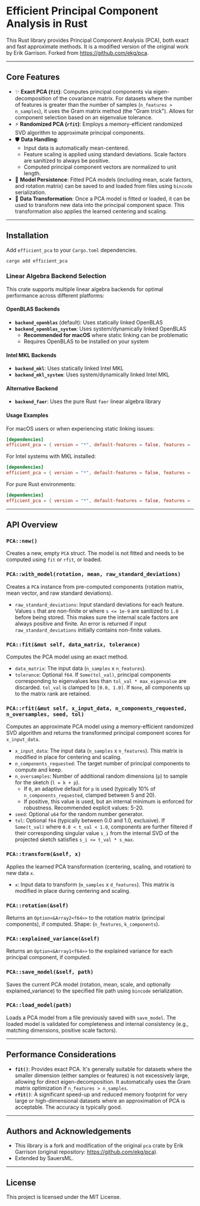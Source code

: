 # Efficient Principal Component Analysis in Rust

This Rust library provides Principal Component Analysis (PCA), both exact and fast approximate methods. It is a modified version of the original work by Erik Garrison. Forked from https://github.com/ekg/pca.

---
## Core Features

* ✨ **Exact PCA (`fit`)**: Computes principal components via eigen-decomposition of the covariance matrix. For datasets where the number of features is greater than the number of samples (`n_features > n_samples`), it uses the Gram matrix method (the "Gram trick"). Allows for component selection based on an eigenvalue tolerance.
* ⚡ **Randomized PCA (`rfit`)**: Employs a memory-efficient randomized SVD algorithm to approximate principal components.
* 🛡️ **Data Handling**:
    * Input data is automatically mean-centered.
    * Feature scaling is applied using standard deviations. Scale factors are sanitized to always be positive.
    * Computed principal component vectors are normalized to unit length.
* 💾 **Model Persistence**: Fitted PCA models (including mean, scale factors, and rotation matrix) can be saved to and loaded from files using `bincode` serialization.
* 🔄 **Data Transformation**: Once a PCA model is fitted or loaded, it can be used to transform new data into the principal component space. This transformation also applies the learned centering and scaling.

---
## Installation

Add `efficient_pca` to your `Cargo.toml` dependencies.

```sh
cargo add efficient_pca
```

### Linear Algebra Backend Selection

This crate supports multiple linear algebra backends for optimal performance across different platforms:

#### OpenBLAS Backends
- **`backend_openblas`** (default): Uses statically linked OpenBLAS
- **`backend_openblas_system`**: Uses system/dynamically linked OpenBLAS
  - **Recommended for macOS** where static linking can be problematic
  - Requires OpenBLAS to be installed on your system

#### Intel MKL Backends  
- **`backend_mkl`**: Uses statically linked Intel MKL
- **`backend_mkl_system`**: Uses system/dynamically linked Intel MKL

#### Alternative Backend
- **`backend_faer`**: Uses the pure Rust `faer` linear algebra library

#### Usage Examples

For macOS users or when experiencing static linking issues:
```toml
[dependencies]
efficient_pca = { version = "*", default-features = false, features = ["backend_openblas_system"] }
```

For Intel systems with MKL installed:
```toml
[dependencies]
efficient_pca = { version = "*", default-features = false, features = ["backend_mkl_system"] }
```

For pure Rust environments:
```toml
[dependencies]
efficient_pca = { version = "*", default-features = false, features = ["backend_faer"] }
```

---
## API Overview

### `PCA::new()`
Creates a new, empty `PCA` struct. The model is not fitted and needs to be computed using `fit` or `rfit`, or loaded.

### `PCA::with_model(rotation, mean, raw_standard_deviations)`
Creates a `PCA` instance from pre-computed components (rotation matrix, mean vector, and raw standard deviations).
* `raw_standard_deviations`: Input standard deviations for each feature. Values `s` that are non-finite or where `s <= 1e-9` are sanitized to `1.0` before being stored. This makes sure the internal scale factors are always positive and finite. An error is returned if input `raw_standard_deviations` initially contains non-finite values.

### `PCA::fit(&mut self, data_matrix, tolerance)`
Computes the PCA model using an exact method.
* `data_matrix`: The input data (`n_samples` x `n_features`).
* `tolerance`: Optional `f64`. If `Some(tol_val)`, principal components corresponding to eigenvalues less than `tol_val * max_eigenvalue` are discarded. `tol_val` is clamped to `[0.0, 1.0]`. If `None`, all components up to the matrix rank are retained.

### `PCA::rfit(&mut self, x_input_data, n_components_requested, n_oversamples, seed, tol)`
Computes an approximate PCA model using a memory-efficient randomized SVD algorithm and returns the transformed principal component scores for `x_input_data`.
* `x_input_data`: The input data (`n_samples` x `n_features`). This matrix is modified in place for centering and scaling.
* `n_components_requested`: The target number of principal components to compute and keep.
* `n_oversamples`: Number of additional random dimensions (`p`) to sample for the sketch (`l = k + p`).
    * If `0`, an adaptive default for `p` is used (typically 10% of `n_components_requested`, clamped between 5 and 20).
    * If positive, this value is used, but an internal minimum is enforced for robustness. Recommended explicit values: 5-20.
* `seed`: Optional `u64` for the random number generator.
* `tol`: Optional `f64` (typically between 0.0 and 1.0, exclusive). If `Some(t_val)` where `0.0 < t_val < 1.0`, components are further filtered if their corresponding singular value `s_i` from the internal SVD of the projected sketch satisfies `s_i <= t_val * s_max`.

### `PCA::transform(&self, x)`
Applies the learned PCA transformation (centering, scaling, and rotation) to new data `x`.
* `x`: Input data to transform (`m_samples` x `d_features`). This matrix is modified in place during centering and scaling.

### `PCA::rotation(&self)`
Returns an `Option<&Array2<f64>>` to the rotation matrix (principal components), if computed. Shape: (`n_features`, `k_components`).

### `PCA::explained_variance(&self)`
Returns an `Option<&Array1<f64>>` to the explained variance for each principal component, if computed.

### `PCA::save_model(&self, path)`
Saves the current PCA model (rotation, mean, scale, and optionally explained_variance) to the specified file path using `bincode` serialization.

### `PCA::load_model(path)`
Loads a PCA model from a file previously saved with `save_model`. The loaded model is validated for completeness and internal consistency (e.g., matching dimensions, positive scale factors).

---
## Performance Considerations

* **`fit()`**: Provides exact PCA. It's generally suitable for datasets where the smaller dimension (either samples or features) is not excessively large, allowing for direct eigen-decomposition. It automatically uses the Gram matrix optimization if `n_features > n_samples`.
* **`rfit()`**: A significant speed-up and reduced memory footprint for very large or high-dimensional datasets where an approximation of PCA is acceptable. The accuracy is typically good.

---
## Authors and Acknowledgements

* This library is a fork and modification of the original `pca` crate by Erik Garrison (original repository: <https://github.com/ekg/pca>).
* Extended by SauersML.

---
## License

This project is licensed under the MIT License.
